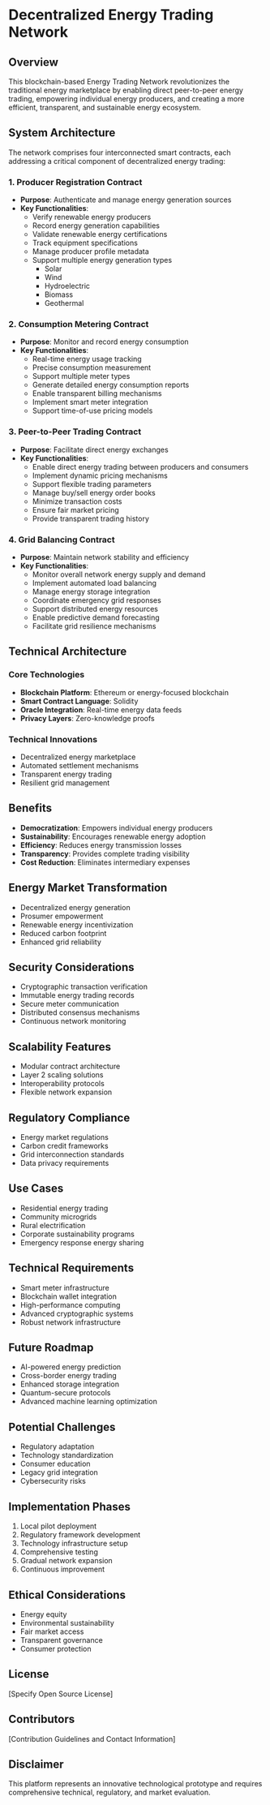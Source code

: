 # Decentralized Energy Trading Network

## Overview

This blockchain-based Energy Trading Network revolutionizes the traditional energy marketplace by enabling direct peer-to-peer energy trading, empowering individual energy producers, and creating a more efficient, transparent, and sustainable energy ecosystem.

## System Architecture

The network comprises four interconnected smart contracts, each addressing a critical component of decentralized energy trading:

### 1. Producer Registration Contract
- **Purpose**: Authenticate and manage energy generation sources
- **Key Functionalities**:
    - Verify renewable energy producers
    - Record energy generation capabilities
    - Validate renewable energy certifications
    - Track equipment specifications
    - Manage producer profile metadata
    - Support multiple energy generation types
        - Solar
        - Wind
        - Hydroelectric
        - Biomass
        - Geothermal

### 2. Consumption Metering Contract
- **Purpose**: Monitor and record energy consumption
- **Key Functionalities**:
    - Real-time energy usage tracking
    - Precise consumption measurement
    - Support multiple meter types
    - Generate detailed energy consumption reports
    - Enable transparent billing mechanisms
    - Implement smart meter integration
    - Support time-of-use pricing models

### 3. Peer-to-Peer Trading Contract
- **Purpose**: Facilitate direct energy exchanges
- **Key Functionalities**:
    - Enable direct energy trading between producers and consumers
    - Implement dynamic pricing mechanisms
    - Support flexible trading parameters
    - Manage buy/sell energy order books
    - Minimize transaction costs
    - Ensure fair market pricing
    - Provide transparent trading history

### 4. Grid Balancing Contract
- **Purpose**: Maintain network stability and efficiency
- **Key Functionalities**:
    - Monitor overall network energy supply and demand
    - Implement automated load balancing
    - Manage energy storage integration
    - Coordinate emergency grid responses
    - Support distributed energy resources
    - Enable predictive demand forecasting
    - Facilitate grid resilience mechanisms

## Technical Architecture

### Core Technologies
- **Blockchain Platform**: Ethereum or energy-focused blockchain
- **Smart Contract Language**: Solidity
- **Oracle Integration**: Real-time energy data feeds
- **Privacy Layers**: Zero-knowledge proofs

### Technical Innovations
- Decentralized energy marketplace
- Automated settlement mechanisms
- Transparent energy trading
- Resilient grid management

## Benefits

- **Democratization**: Empowers individual energy producers
- **Sustainability**: Encourages renewable energy adoption
- **Efficiency**: Reduces energy transmission losses
- **Transparency**: Provides complete trading visibility
- **Cost Reduction**: Eliminates intermediary expenses

## Energy Market Transformation

- Decentralized energy generation
- Prosumer empowerment
- Renewable energy incentivization
- Reduced carbon footprint
- Enhanced grid reliability

## Security Considerations

- Cryptographic transaction verification
- Immutable energy trading records
- Secure meter communication
- Distributed consensus mechanisms
- Continuous network monitoring

## Scalability Features

- Modular contract architecture
- Layer 2 scaling solutions
- Interoperability protocols
- Flexible network expansion

## Regulatory Compliance

- Energy market regulations
- Carbon credit frameworks
- Grid interconnection standards
- Data privacy requirements

## Use Cases

- Residential energy trading
- Community microgrids
- Rural electrification
- Corporate sustainability programs
- Emergency response energy sharing

## Technical Requirements

- Smart meter infrastructure
- Blockchain wallet integration
- High-performance computing
- Advanced cryptographic systems
- Robust network infrastructure

## Future Roadmap

- AI-powered energy prediction
- Cross-border energy trading
- Enhanced storage integration
- Quantum-secure protocols
- Advanced machine learning optimization

## Potential Challenges

- Regulatory adaptation
- Technology standardization
- Consumer education
- Legacy grid integration
- Cybersecurity risks

## Implementation Phases

1. Local pilot deployment
2. Regulatory framework development
3. Technology infrastructure setup
4. Comprehensive testing
5. Gradual network expansion
6. Continuous improvement

## Ethical Considerations

- Energy equity
- Environmental sustainability
- Fair market access
- Transparent governance
- Consumer protection

## License

[Specify Open Source License]

## Contributors

[Contribution Guidelines and Contact Information]

## Disclaimer

This platform represents an innovative technological prototype and requires comprehensive technical, regulatory, and market evaluation.
